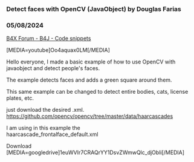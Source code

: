 ### Detect faces with OpenCV (JavaObject) by Douglas Farias
### 05/08/2024
[B4X Forum - B4J - Code snippets](https://www.b4x.com/android/forum/threads/161010/)

[MEDIA=youtube]Oo4aquax0LM[/MEDIA]  
  
  
Hello everyone, I made a basic example of how to use OpenCV with javaobject and detect people's faces.  
  
The example detects faces and adds a green square around them.  
  
  
This same example can be changed to detect entire bodies, cats, license plates, etc.  
  
just download the desired .xml.  
<https://github.com/opencv/opencv/tree/master/data/haarcascades>  
  
I am using in this example the  
haarcascade\_frontalface\_default.xml  
  
  
Download  
[MEDIA=googledrive]1euWVIr7CRAQrYY1DsvZWmwQlc\_djObli[/MEDIA]